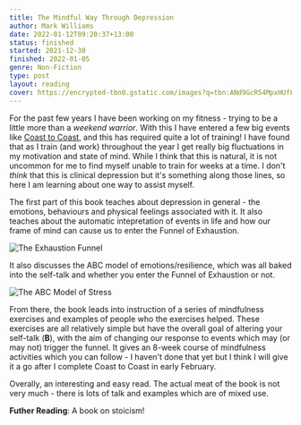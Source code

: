 ```yaml
---
title: The Mindful Way Through Depression
author: Mark Williams
date: 2022-01-12T09:20:37+13:00
status: finished
started: 2021-12-30
finished: 2022-01-05
genre: Non-Fiction
type: post
layout: reading
cover: https://encrypted-tbn0.gstatic.com/images?q=tbn:ANd9GcR54MpxHUfLlnnfUQ-nGTFbS2EEOtadu7LN1g&usqp=CAU
---
```


For the past few years I have been working on my fitness - trying to be a little more than a _weekend warrior_. With this I have entered a few big events like [Coast to Coast](https://www.coasttocoast.co.nz/), and this has required quite a lot of training! I have found that as I train (and work) throughout the year I get really big fluctuations in my motivation and state of mind. While I think that this is natural, it is not uncommon for me to find myself unable to train for weeks at a time. I don't _think_ that this is clinical depression but it's something along those lines, so here I am learning about one way to assist myself.

The first part of this book teaches about depression in general - the emotions, behaviours and physical feelings associated with it. It also teaches about the automatic intepretation of events in life and how our frame of mind can cause us to enter the Funnel of Exhaustion.

![The Exhaustion Funnel](https://i.redd.it/zw2edbwht4i61.png)

It also discusses the ABC model of emotions/resilience, which was all baked into the self-talk and whether you enter the Funnel of Exhaustion or not.

![The ABC Model of Stress](https://secureservercdn.net/160.153.137.99/9h6.c79.myftpupload.com/wp-content/uploads/2019/04/ABC-model-of-stress.png)

From there, the book leads into instruction of a series of mindfulness exercises and examples of people who the exercises helped. These exercises are all relatively simple but have the overall goal of altering your self-talk (__B__), with the aim of changing our response to events which may (or may not) trigger the funnel. It gives an 8-week course of mindfulness activities which you can follow - I haven't done that yet but I think I will give it a go after I complete Coast to Coast in early February.

Overally, an interesting and easy read. The actual meat of the book is not very much - there is lots of talk and examples which are of mixed use.

__Futher Reading__: A book on stoicism!